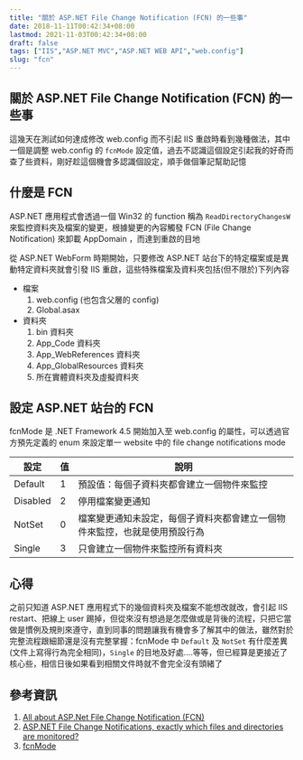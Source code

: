 ```yaml
---
title: "關於 ASP.NET File Change Notification (FCN) 的一些事"
date: 2018-11-11T00:42:34+08:00
lastmod: 2021-11-03T00:42:34+08:00
draft: false
tags: ["IIS","ASP.NET MVC","ASP.NET WEB API","web.config"]
slug: "fcn"
---
```

## 關於 ASP.NET File Change Notification (FCN) 的一些事

這幾天在測試如何達成修改 web.config 而不引起 IIS 重啟時看到幾種做法，其中一個是調整 web.config 的 `fcnMode` 設定值，過去不認識這個設定引起我的好奇而查了些資料，剛好趁這個機會多認識個設定，順手做個筆記幫助記憶

## 什麼是 FCN

ASP.NET 應用程式會透過一個 Win32 的 function 稱為 `ReadDirectoryChangesW` 來監控資料夾及檔案的變更，根據變更的內容觸發 FCN (File Change Notification) 來卸載 AppDomain ，而達到重啟的目地

從 ASP.NET WebForm 時期開始，只要修改 ASP.NET 站台下的特定檔案或是異動特定資料夾就會引發 IIS 重啟，這些特殊檔案及資料夾包括(但不限於)下列內容

- 檔案
    1. web.config (也包含父層的 config)
    2. Global.asax
- 資料夾
    1. bin 資料夾
    2. App_Code 資料夾
    3. App_WebReferences 資料夾
    4. App_GlobalResources 資料夾
    5. 所在實體資料夾及虛擬資料夾

## 設定 ASP.NET 站台的 FCN

fcnMode 是 .NET Framework 4.5 開始加入至 web.config 的屬性，可以透過官方預先定義的 enum 來設定單一 website 中的 file change notifications mode

設定|值|說明
---|---|---
Default|    1    |預設值：每個子資料夾都會建立一個物件來監控
Disabled|    2    |停用檔案變更通知
NotSet|    0    |檔案變更通知未設定，每個子資料夾都會建立一個物件來監控，也就是使用預設行為
Single|    3    |只會建立一個物件來監控所有資料夾

## 心得

之前只知道 ASP.NET 應用程式下的幾個資料夾及檔案不能想改就改，會引起 IIS restart、把線上 user 踢掉，但從來沒有想過是怎麼做或是背後的流程，只把它當做是慣例及規則來遵守，直到同事的問題讓我有機會多了解其中的做法，雖然對於完整流程跟細節還是沒有完整掌握：fcnMode 中 `Default` 及 `NotSet` 有什麼差異(文件上寫得行為完全相同)，`Single` 的目地及好處....等等，但已經算是更接近了核心些，相信日後如果看到相關文件時就不會完全沒有頭緒了

## 參考資訊

1. [All about ASP.Net File Change Notification (FCN)](https://shazwazza.com/post/all-about-aspnet-file-change-notification-fcn/)
2. [ASP.NET File Change Notifications, exactly which files and directories are monitored?](https://blogs.msdn.microsoft.com/tmarq/2007/11/01/asp-net-file-change-notifications-exactly-which-files-and-directories-are-monitored/)
3. [fcnMode](http://imageresizing.net/docs/fcnmode)
